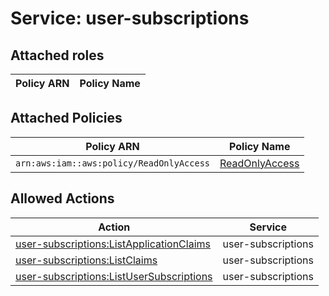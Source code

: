# Service: user-subscriptions

## Attached roles

| Policy ARN | Policy Name |
|------------|-------------|
## Attached Policies

| Policy ARN | Policy Name |
|------------|-------------|
| `arn:aws:iam::aws:policy/ReadOnlyAccess` | [ReadOnlyAccess](../policies.md#readonlyaccess) |

## Allowed Actions

| Action | Service |
|--------|---------|
| [user-subscriptions:ListApplicationClaims](../actions.md#user-subscriptions:listapplicationclaims) | user-subscriptions |
| [user-subscriptions:ListClaims](../actions.md#user-subscriptions:listclaims) | user-subscriptions |
| [user-subscriptions:ListUserSubscriptions](../actions.md#user-subscriptions:listusersubscriptions) | user-subscriptions |